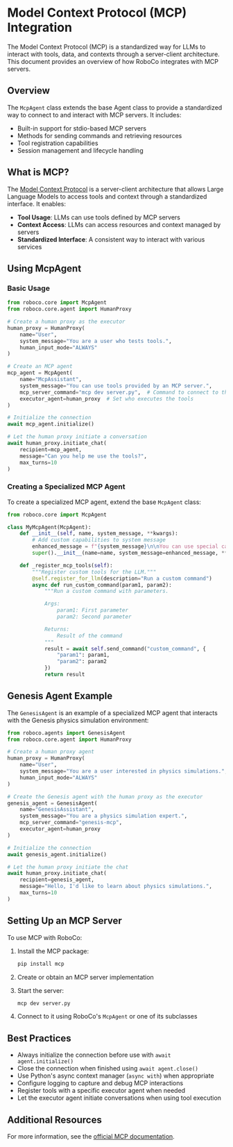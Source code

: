 # Model Context Protocol (MCP) Integration

The Model Context Protocol (MCP) is a standardized way for LLMs to interact with tools, data, and contexts through a server-client architecture. This document provides an overview of how RoboCo integrates with MCP servers.

## Overview

The `McpAgent` class extends the base Agent class to provide a standardized way to connect to and interact with MCP servers. It includes:

- Built-in support for stdio-based MCP servers
- Methods for sending commands and retrieving resources
- Tool registration capabilities
- Session management and lifecycle handling

## What is MCP?

The [Model Context Protocol](https://modelcontextprotocol.io/introduction) is a server-client architecture that allows Large Language Models to access tools and context through a standardized interface. It enables:

- **Tool Usage**: LLMs can use tools defined by MCP servers
- **Context Access**: LLMs can access resources and context managed by servers
- **Standardized Interface**: A consistent way to interact with various services

## Using McpAgent

### Basic Usage

```python
from roboco.core import McpAgent
from roboco.core.agent import HumanProxy

# Create a human proxy as the executor
human_proxy = HumanProxy(
    name="User",
    system_message="You are a user who tests tools.",
    human_input_mode="ALWAYS"
)

# Create an MCP agent
mcp_agent = McpAgent(
    name="McpAssistant",
    system_message="You can use tools provided by an MCP server.",
    mcp_server_command="mcp dev server.py",  # Command to connect to the server
    executor_agent=human_proxy  # Set who executes the tools
)

# Initialize the connection
await mcp_agent.initialize()

# Let the human proxy initiate a conversation
await human_proxy.initiate_chat(
    recipient=mcp_agent,
    message="Can you help me use the tools?",
    max_turns=10
)
```

### Creating a Specialized MCP Agent

To create a specialized MCP agent, extend the base `McpAgent` class:

```python
from roboco.core import McpAgent

class MyMcpAgent(McpAgent):
    def __init__(self, name, system_message, **kwargs):
        # Add custom capabilities to system message
        enhanced_message = f"{system_message}\n\nYou can use special capabilities..."
        super().__init__(name=name, system_message=enhanced_message, **kwargs)

    def _register_mcp_tools(self):
        """Register custom tools for the LLM."""
        @self.register_for_llm(description="Run a custom command")
        async def run_custom_command(param1, param2):
            """Run a custom command with parameters.

            Args:
                param1: First parameter
                param2: Second parameter

            Returns:
                Result of the command
            """
            result = await self.send_command("custom_command", {
                "param1": param1,
                "param2": param2
            })
            return result
```

## Genesis Agent Example

The `GenesisAgent` is an example of a specialized MCP agent that interacts with the Genesis physics simulation environment:

```python
from roboco.agents import GenesisAgent
from roboco.core.agent import HumanProxy

# Create a human proxy agent
human_proxy = HumanProxy(
    name="User",
    system_message="You are a user interested in physics simulations.",
    human_input_mode="ALWAYS"
)

# Create the Genesis agent with the human proxy as the executor
genesis_agent = GenesisAgent(
    name="GenesisAssistant",
    system_message="You are a physics simulation expert.",
    mcp_server_command="genesis-mcp",
    executor_agent=human_proxy
)

# Initialize the connection
await genesis_agent.initialize()

# Let the human proxy initiate the chat
await human_proxy.initiate_chat(
    recipient=genesis_agent,
    message="Hello, I'd like to learn about physics simulations.",
    max_turns=10
)
```

## Setting Up an MCP Server

To use MCP with RoboCo:

1. Install the MCP package:

   ```bash
   pip install mcp
   ```

2. Create or obtain an MCP server implementation

3. Start the server:

   ```bash
   mcp dev server.py
   ```

4. Connect to it using RoboCo's `McpAgent` or one of its subclasses

## Best Practices

- Always initialize the connection before use with `await agent.initialize()`
- Close the connection when finished using `await agent.close()`
- Use Python's async context manager (`async with`) when appropriate
- Configure logging to capture and debug MCP interactions
- Register tools with a specific executor agent when needed
- Let the executor agent initiate conversations when using tool execution

## Additional Resources

For more information, see the [official MCP documentation](https://modelcontextprotocol.io/).

